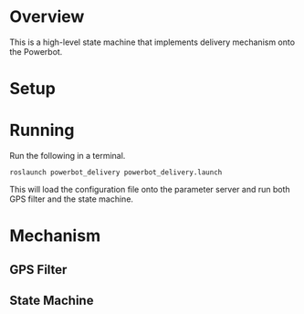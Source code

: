 # Overview
This is a high-level state machine that implements delivery mechanism onto the Powerbot.

# Setup


# Running

Run the following in a terminal.
```
roslaunch powerbot_delivery powerbot_delivery.launch
```
This will load the configuration file onto the parameter server and run both GPS filter and the state machine.

# Mechanism
## GPS Filter

## State Machine
